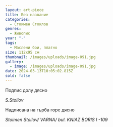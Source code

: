 ```yaml
---
layout: art-piece
title: Без название
categories:
  - Стоимен Стоилов
genres:
  - Живопис
year: "-"
tags:
  - Маслени бои, платно
size: 112х95 см
thumbnail: /images/uploads/image-091.jpg
gallery:
  - image: /images/uploads/image-091.jpg
date: 2024-03-13T10:05:02.815Z
sold: false
---
```

Подпис долу  дясно

*S.Stoilov* 

Надписана на гърба горе дясно

*Stoimen Stoilov/ VARNA/ bul. KNIAZ BORIS  I -109*
